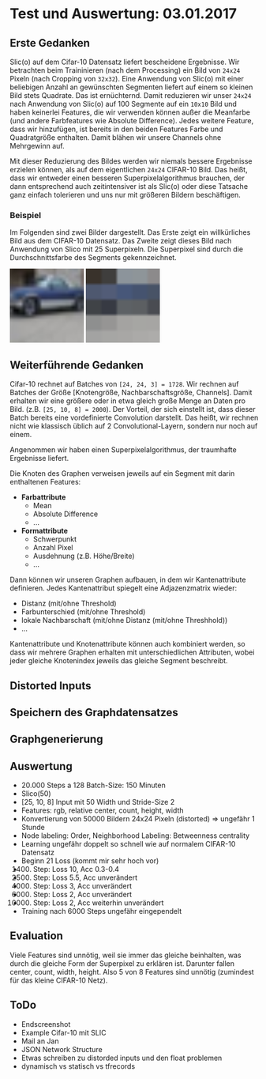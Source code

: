 # Test und Auswertung: 03.01.2017

## Erste Gedanken

Slic(o) auf dem Cifar-10 Datensatz liefert bescheidene Ergebnisse.
Wir betrachten beim Traininieren (nach dem Processing) ein Bild von `24x24`
Pixeln (nach Cropping von `32x32`).
Eine Anwendung von Slic(o) mit einer beliebigen Anzahl an gewünschten Segmenten
liefert auf einem so kleinen Bild stets Quadrate.
Das ist ernüchternd.
Damit reduzieren wir unser `24x24` nach Anwendung von Slic(o) auf 100 Segmente
auf ein `10x10` Bild und haben keinerlei Features, die wir verwenden können
außer die Meanfarbe (und andere Farbfeatures wie Absolute Difference).
Jedes weitere Feature, dass wir hinzufügen, ist bereits in den beiden Features
Farbe und Quadratgröße enthalten.
Damit blähen wir unsere Channels ohne Mehrgewinn auf.

Mit dieser Reduzierung des Bildes werden wir niemals bessere Ergebnisse
erzielen können, als auf dem eigentlichen `24x24` CIFAR-10 Bild.
Das heißt, dass wir entweder einen besseren Superpixelalgorithmus brauchen, der
dann entsprechend auch zeitintensiver ist als Slic(o) oder diese Tatsache ganz
einfach tolerieren und uns nur mit größeren Bildern beschäftigen.

### Beispiel

Im Folgenden sind zwei Bilder dargestellt.
Das Erste zeigt ein willkürliches Bild aus dem CIFAR-10 Datensatz.
Das Zweite zeigt dieses Bild nach Anwendung von Slico mit 25 Superpixeln.
Die Superpixel sind durch die Durchschnittsfarbe des Segments gekennzeichnet.

<img src="original.png" alt="CIFAR-10" width="150" />
<img src="slico.png" alt="Slico" width="150" />

## Weiterführende Gedanken

Cifar-10 rechnet auf Batches von `[24, 24, 3] = 1728`.
Wir rechnen auf Batches der Größe [Knotengröße, Nachbarschaftsgröße, Channels].
Damit erhalten wir eine größere oder in etwa gleich große Menge an Daten pro
Bild. (z.B. `[25, 10, 8] = 2000`).
Der Vorteil, der sich einstellt ist, dass dieser Batch bereits eine
vordefinierte Convolution darstellt.
Das heißt, wir rechnen nicht wie klassisch üblich auf 2 Convolutional-Layern,
sondern nur noch auf einem.

Angenommen wir haben einen Superpixelalgorithmus, der traumhafte Ergebnisse
liefert.

Die Knoten des Graphen verweisen jeweils auf ein Segment mit darin enthaltenen
Features:
* **Farbattribute**
  * Mean
  * Absolute Difference
  * ...
* **Formattribute**
  * Schwerpunkt
  * Anzahl Pixel
  * Ausdehnung (z.B. Höhe/Breite)
  * ...

Dann können wir unseren Graphen aufbauen, in dem wir Kantenattribute
definieren.
Jedes Kantenattribut spiegelt eine Adjazenzmatrix wieder:
* Distanz (mit/ohne Threshold)
* Farbunterschied (mit/ohne Threshold)
* lokale Nachbarschaft (mit/ohne Distanz (mit/ohne Threshhold))
* ...

Kantenattribute und Knotenattribute können auch kombiniert werden, so dass wir
mehrere Graphen erhalten mit unterschiedlichen Attributen, wobei jeder gleiche
Knotenindex jeweils das gleiche Segment beschreibt.

## Distorted Inputs

## Speichern des Graphdatensatzes

## Graphgenerierung

## Auswertung

* 20.000 Steps a 128 Batch-Size: 150 Minuten
* Slico(50)
* [25, 10, 8] Input mit 50 Width und Stride-Size 2
* Features: rgb, relative center, count, height, width
* Konvertierung von 50000 Bildern 24x24 Pixeln (distorted) => ungefähr 1 Stunde
* Node labeling: Order, Neighborhood Labeling: Betweenness centrality
* Learning ungefähr doppelt so schnell wie auf normalem CIFAR-10 Datensatz
* Beginn 21 Loss (kommt mir sehr hoch vor)
* 1400. Step: Loss 10, Acc 0.3-0.4
* 2500. Step: Loss 5.5, Acc unverändert
* 4000. Step: Loss 3, Acc unverändert
* 6000. Step: Loss 2, Acc unverändert
* 10000. Step: Loss 2, Acc weiterhin unverändert
* Training nach 6000 Steps ungefähr eingependelt

## Evaluation

Viele Features sind unnötig, weil sie immer das gleiche beinhalten, was durch
die gleiche Form der Superpixel zu erklären ist.
Darunter fallen center, count, width, height.
Also 5 von 8 Features sind unnötig (zumindest für das kleine CIFAR-10 Netz).

## ToDo

* Endscreenshot
* Example Cifar-10 mit SLIC
* Mail an Jan
* JSON Network Structure
* Etwas schreiben zu distorded inputs und den float problemen
* dynamisch vs statisch vs tfrecords
